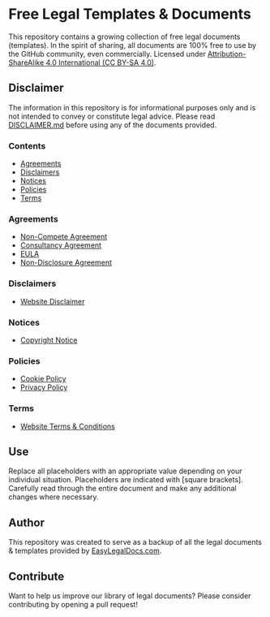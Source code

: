 # Free Legal Templates & Documents

This repository contains a growing collection of free legal documents (templates). In the spirit of sharing, all documents are 100% free to use by the GitHub community, even commercially. Licensed under [Attribution-ShareAlike 4.0 International (CC BY-SA 4.0)](https://creativecommons.org/licenses/by-sa/4.0/).


## Disclaimer

The information in this repository is for informational purposes only and is not intended to convey or constitute legal advice. Please read [DISCLAIMER.md](https://github.com/EasyLegalDocs/legal-templates/blob/main/DISCLAIMER.md) before using any of the documents provided. 


### Contents



*   [Agreements](#agreements)
*   [Disclaimers](#disclaimers)
*   [Notices](#notices)
*   [Policies](#policies)
*   [Terms](#terms)


### Agreements



*   [Non-Compete Agreement](https://github.com/EasyLegalDocs/legal-templates/blob/main/non-compete-agreement.md)
*   [Consultancy Agreement](https://github.com/EasyLegalDocs/legal-templates/blob/main/consultancy-agreement.md)
*   [EULA](https://github.com/EasyLegalDocs/legal-templates/blob/main/end-user-license-agreement.md)
*   [Non-Disclosure Agreement](https://github.com/EasyLegalDocs/legal-templates/blob/main/non-disclosure-agreement.md)


### Disclaimers



*   [Website Disclaimer](https://github.com/EasyLegalDocs/legal-templates/blob/main/website-disclaimer.md)


### Notices



*   [Copyright Notice](https://github.com/EasyLegalDocs/legal-templates/blob/main/copyright-notice.md)


### Policies



*   [Cookie Policy](https://github.com/EasyLegalDocs/legal-templates/blob/main/cookie-policy.md)
*   [Privacy Policy](https://github.com/EasyLegalDocs/legal-templates/blob/main/privacy-policy.md)


### Terms



*   [Website Terms & Conditions](https://github.com/EasyLegalDocs/legal-templates/blob/main/website-terms-conditions.md)


## Use

Replace all placeholders with an appropriate value depending on your individual situation. Placeholders are indicated with [square brackets]. Carefully read through the entire document and make any additional changes where necessary.


## Author

This repository was created to serve as a backup of all the legal documents & templates provided by [EasyLegalDocs.com](https://easylegaldocs.com/).


## Contribute

Want to help us improve our library of legal documents? Please consider contributing by opening a pull request! 